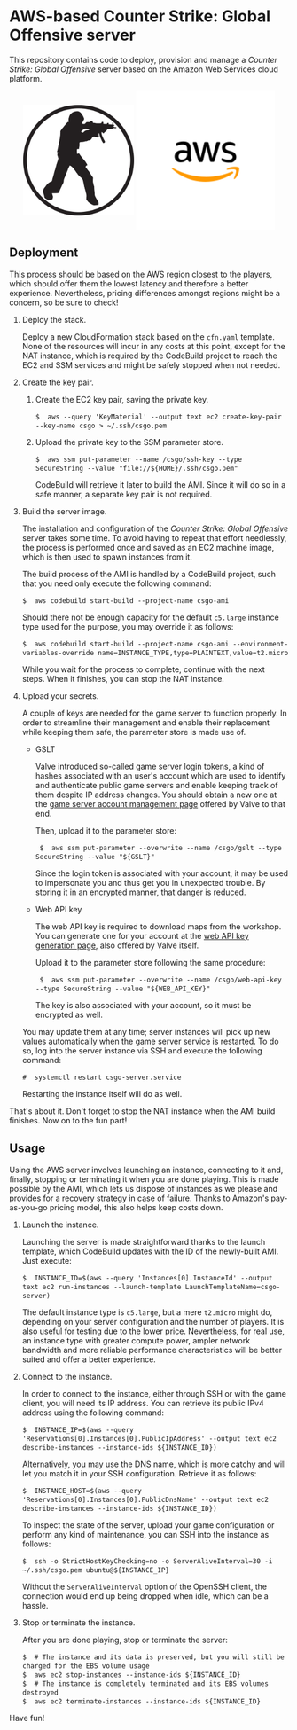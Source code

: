 AWS-based Counter Strike: Global Offensive server
================================================================================

This repository contains code to deploy, provision and manage a _Counter Strike: Global Offensive_ server based on the Amazon Web Services cloud platform.

<p align="center">
<img alt="Counter Strike 1.6 logo" src="img/cs16.svg" height="200px" width="200px" align="middle" />
<img alt="AWS logo" src="img/aws.svg" height="250px" width="250px" align="middle" />
</p>


Deployment
--------------------------------------------------------------------------------

This process should be based on the AWS region closest to the players, which should offer them the lowest latency and therefore a better experience. Nevertheless, pricing differences amongst regions might be a concern, so be sure to check!

 1.  Deploy the stack.
 
     Deploy a new CloudFormation stack based on the `cfn.yaml` template. None of the resources will incur in any costs at this point, except for the NAT instance, which is required by the CodeBuild project to reach the EC2 and SSM services and might be safely stopped when not needed.
 
 2.  Create the key pair.
 
     1.  Create the EC2 key pair, saving the private key.
     
             $  aws --query 'KeyMaterial' --output text ec2 create-key-pair --key-name csgo > ~/.ssh/csgo.pem
     
     2.  Upload the private key to the SSM parameter store.
     
             $  aws ssm put-parameter --name /csgo/ssh-key --type SecureString --value "file://${HOME}/.ssh/csgo.pem"
         
         CodeBuild will retrieve it later to build the AMI. Since it will do so in a safe manner, a separate key pair is not required.
 
 3.  Build the server image.
 
     The installation and configuration of the _Counter Strike: Global Offensive_ server takes some time. To avoid having to repeat that effort needlessly, the process is performed once and saved as an EC2 machine image, which is then used to spawn instances from it.
     
     The build process of the AMI is handled by a CodeBuild project, such that you need only execute the following command:
     
         $  aws codebuild start-build --project-name csgo-ami
     
     Should there not be enough capacity for the default `c5.large` instance type used for the purpose, you may override it as follows:
     
         $  aws codebuild start-build --project-name csgo-ami --environment-variables-override name=INSTANCE_TYPE,type=PLAINTEXT,value=t2.micro
     
     While you wait for the process to complete, continue with the next steps. When it finishes, you can stop the NAT instance.
 
 4.  Upload your secrets.
 
     A couple of keys are needed for the game server to function properly. In order to streamline their management and enable their replacement while keeping them safe, the parameter store is made use of.
     
     -  GSLT
     
         Valve introduced so-called game server login tokens, a kind of hashes associated with an user's account which are used to identify and authenticate public game servers and enable keeping track of them despite IP address changes. You should obtain a new one at the [game server account management page](https://steamcommunity.com/dev/managegameservers) offered by Valve to that end.
         
         Then, upload it to the parameter store:
         
             $  aws ssm put-parameter --overwrite --name /csgo/gslt --type SecureString --value "${GSLT}"
         
         Since the login token is associated with your account, it may be used to impersonate you and thus get you in unexpected trouble. By storing it in an encrypted manner, that danger is reduced.
     
     -  Web API key
     
         The web API key is required to download maps from the workshop. You can generate one for your account at the [web API key generation page](https://steamcommunity.com/dev/apikey), also offered by Valve itself.
         
         Upload it to the parameter store following the same procedure:
         
             $  aws ssm put-parameter --overwrite --name /csgo/web-api-key --type SecureString --value "${WEB_API_KEY}"
         
         The key is also associated with your account, so it must be encrypted as well.
     
     You may update them at any time; server instances will pick up new values automatically when the game server service is restarted. To do so, log into the server instance via SSH and execute the following command:
     
         #  systemctl restart csgo-server.service
     
     Restarting the instance itself will do as well.
 
That's about it. Don't forget to stop the NAT instance when the AMI build finishes. Now on to the fun part!


Usage
--------------------------------------------------------------------------------

Using the AWS server involves launching an instance, connecting to it and, finally, stopping or terminating it when you are done playing. This is made possible by the AMI, which lets us dispose of instances as we please and provides for a recovery strategy in case of failure. Thanks to Amazon's pay-as-you-go pricing model, this also helps keep costs down.

 1.  Launch the instance.
 
     Launching the server is made straightforward thanks to the launch template, which CodeBuild updates with the ID of the newly-built AMI. Just execute:
     
         $  INSTANCE_ID=$(aws --query 'Instances[0].InstanceId' --output text ec2 run-instances --launch-template LaunchTemplateName=csgo-server)
     
     The default instance type is `c5.large`, but a mere `t2.micro` might do, depending on your server configuration and the number of players. It is also useful for testing due to the lower price. Nevertheless, for real use, an instance type with greater compute power, ampler network bandwidth and more reliable performance characteristics will be better suited and offer a better experience.
 
 2.  Connect to the instance.
 
     In order to connect to the instance, either through SSH or with the game client, you will need its IP address. You can retrieve its public IPv4 address using the following command:
     
         $  INSTANCE_IP=$(aws --query 'Reservations[0].Instances[0].PublicIpAddress' --output text ec2 describe-instances --instance-ids ${INSTANCE_ID})
     
     Alternatively, you may use the DNS name, which is more catchy and will let you match it in your SSH configuration. Retrieve it as follows:
     
         $  INSTANCE_HOST=$(aws --query 'Reservations[0].Instances[0].PublicDnsName' --output text ec2 describe-instances --instance-ids ${INSTANCE_ID})
     
     To inspect the state of the server, upload your game configuration or perform any kind of maintenance, you can SSH into the instance as follows:
     
         $  ssh -o StrictHostKeyChecking=no -o ServerAliveInterval=30 -i ~/.ssh/csgo.pem ubuntu@${INSTANCE_IP}
     
     Without the `ServerAliveInterval` option of the OpenSSH client, the connection would end up being dropped when idle, which can be a hassle.
 
 3.  Stop or terminate the instance.
 
     After you are done playing, stop or terminate the server:
     
         $  # The instance and its data is preserved, but you will still be charged for the EBS volume usage
         $  aws ec2 stop-instances --instance-ids ${INSTANCE_ID}
         $  # The instance is completely terminated and its EBS volumes destroyed
         $  aws ec2 terminate-instances --instance-ids ${INSTANCE_ID}

Have fun!
